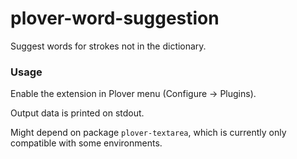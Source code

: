 # plover-word-suggestion
Suggest words for strokes not in the dictionary.

### Usage

Enable the extension in Plover menu (Configure -> Plugins).

Output data is printed on stdout.

Might depend on package `plover-textarea`, which is currently only compatible with some environments.
